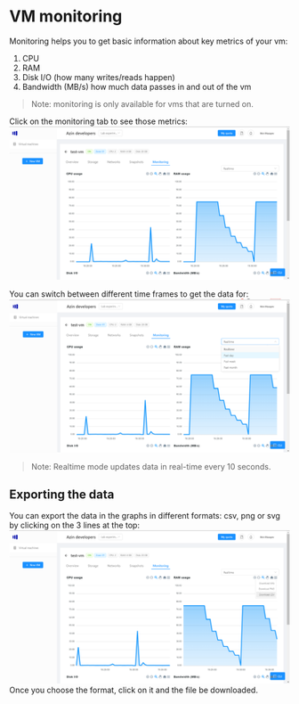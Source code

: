 # VM monitoring
Monitoring helps you to get basic information about key metrics of your vm:

1. CPU
2. RAM
3. Disk I/O (how many writes/reads happen)
4. Bandwidth (MB/s) how much data passes in and out of the vm

> Note: monitoring is only available for vms that are turned on.

Click on the monitoring tab to see those metrics:
![Monitoring](./images/monitoring/monitoring.png)

You can switch between different time frames to get the data for:
![Timeframe](./images/monitoring/timeframe.png)
> Note: Realtime mode updates data in real-time every 10 seconds.

## Exporting the data
You can export the data in the graphs in different formats: csv, png or svg by clicking on the 3 lines at the top:
![Export](./images/monitoring/export.png)
Once you choose the format, click on it and the file be downloaded.

